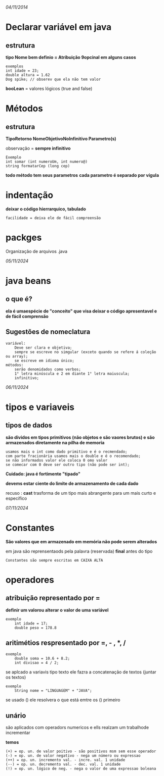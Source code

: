 *04/11/2014*
# Declarar variável em java 

## estrutura 

**tipo Nome bem definio = Atribuição 9opcinal em alguns casos**
   
    exemplos
    int idade = 23;
    double altura = 1.62
    Dog spike; // obserev que ela não tem valor

**booLean** = valores lógicos  (true and false)

# Métodos

## estrutura
**TipoRetorno NomeObjetivoNoInfinitivo Parametro(s)**

observação =
**sempre infinitivo**
   
    Exemplo
    int somar (int numeroUm, int numero@)
    string formatarCep (long cep)


 **todo método tem seus parametros**
**cada parametro é separado por vígula**

# indentação
**deixar o código hierrarquico, tabulado**

    facilidade = deixa ele de fácil compreensão

# packges
Organização de arquivos .java

*05/11/2024*

# java beans

 ## o que é?

 **ela é umaespécie de "conceito" que visa deixar o código apresentavel e de fácil comprensão**

## Sugestões de nomeclatura

    variável:
        Deve ser clara e objetiva;
        sempre se escreve no simgular (exceto quando se refere á coleção ou array);
        se escreve em idioma único;
    métodos:
        serão denomidados como verbos;
        1° letra minúscula e 2 em diante 1° letra maiuscula;
        infinitivo;

*06/11/2024*

# tipos e variaveis

## tipos de dados

**são dividos em tipos primitivos (não objetos e são vaores brutos) e são armazenados diretamente na pilha de memoria**

    usamos mais o int como dado primitivo e é o recmendado;
    com parte fracionária usamos mais o double e é o recomendado;
    se não informados valor ele coloca 0 omo valor
    se comecar com 0 deve ser outro tipo (não pode ser int);

**Cuidado: java é fortimente "tipado"**

**devems estar  ciente do limite de armazenamento de cada dado**

recuso : **cast** trasforma de um  tipo mais abrangente para um mais curto e específico

*07/11/2024* 

# Constantes

**São valores que em armazenado em memória não pode serem alterados**

 em java são reprensentaods pela palavra (reservada) **final** antes do tipo

    Constantes são sempre escritas em CAIXA ALTA

# operadores 

## atribuição representado por =

**definir um valorou alterar o valor de uma variável**
  
    exemplo
        int idade = 17;
        double peso = 178.8
    
## aritimétios respresentado por =, - , *, /

    exemplo
        double soma = 10.6 + 8.2;
        int divisao = 4 / 2;

se aplcado a variavis tipo texto ele fazra a concatenação de textos (juntar os textos)

    exemplo 
        String nome = "LINGUAGEM" + "JAVA";

se usado () ele resolvera o que está emtre os () primeiro 

## unário 

são aplicados com operadors numericos e ells realzam um trabalhode incrementar

**temos**

    (+) = op. un. de valor poitivo - são positivos msm sem esse operador
    (-) = op. un. de valor negativo - nega um número ou expressao
    (++) = op. un. incremento val. - incre. val. 1 unidade
    (--) = op. un. decremento val. - dec. val. 1 unidade
    (!) = op. un. lógico de neg. - nega o valor de uma expressao boleana

